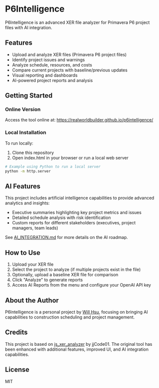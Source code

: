 # P6Intelligence

P6Intelligence is an advanced XER file analyzer for Primavera P6 project files with AI integration.

## Features
- Upload and analyze XER files (Primavera P6 project files)
- Identify project issues and warnings
- Analyze schedule, resources, and costs
- Compare current projects with baseline/previous updates
- Visual reporting and dashboards
- AI-powered project reports and analysis

## Getting Started

### Online Version
Access the tool online at: https://realworldbuilder.github.io/p6intelligence/

### Local Installation
To run locally:
1. Clone this repository
2. Open index.html in your browser or run a local web server

```bash
# Example using Python to run a local server
python -m http.server
```

## AI Features
This project includes artificial intelligence capabilities to provide advanced analytics and insights:

- Executive summaries highlighting key project metrics and issues
- Detailed schedule analysis with risk identification
- Custom reports for different stakeholders (executives, project managers, team leads)

See [AI_INTEGRATION.md](AI_INTEGRATION.md) for more details on the AI roadmap.

## How to Use
1. Upload your XER file
2. Select the project to analyze (if multiple projects exist in the file)
3. Optionally, upload a baseline XER file for comparison
4. Click "Analyze" to generate reports
5. Access AI Reports from the menu and configure your OpenAI API key

## About the Author
P6Intelligence is a personal project by [Will Hsu](https://willhsu.dev/), focusing on bringing AI capabilities to construction scheduling and project management.

## Credits
This project is based on [js_xer_analyzer](https://github.com/jjCode01/js_xer_analyzer) by jjCode01. The original tool has been enhanced with additional features, improved UI, and AI integration capabilities.

## License
MIT
